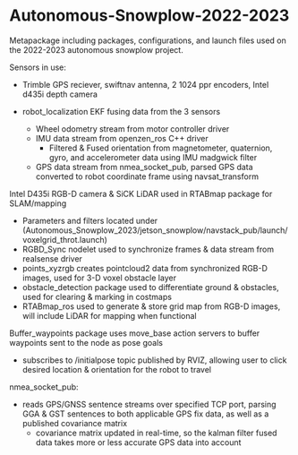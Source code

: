 # Autonomous-Snowplow-2022-2023
Metapackage including packages, configurations, and launch files used on the 2022-2023 autonomous snowplow project.

Sensors in use:
- Trimble GPS reciever, swiftnav antenna, 2 1024 ppr encoders, Intel d435i depth camera

- robot_localization EKF fusing data from the 3 sensors
  - Wheel odometry stream from motor controller driver
  - IMU data stream from openzen_ros C++ driver
    - Filtered & Fused orientation from magnetometer, quaternion, gyro, and accelerometer data using IMU madgwick filter
  - GPS data stream from nmea_socket_pub, parsed GPS data converted to robot coordinate frame using navsat_transform
 
 Intel D435i RGB-D camera & SiCK LiDAR used in RTABmap package for SLAM/mapping
  - Parameters and filters located under (Autonomous_Snowplow_2023/jetson_snowplow/navstack_pub/launch/voxelgrid_throt.launch)
  - RGBD_Sync nodelet used to synchronize frames & data stream from realsense driver
  - points_xyzrgb creates pointcloud2 data from synchronized RGB-D images, used for 3-D voxel obstacle layer
  - obstacle_detection package used to differentiate ground & obstacles, used for clearing & marking in costmaps
  - RTABmap_ros used to generate & store grid map from RGB-D images, will include LiDAR for mapping when functional
 
 Buffer_waypoints package uses move_base action servers to buffer waypoints sent to the node as pose goals
  - subscribes to /initialpose topic published by RVIZ, allowing user to click desired location & orientation for the robot to travel
 
 nmea_socket_pub:
  - reads GPS/GNSS sentence streams over specified TCP port, parsing GGA & GST sentences to both applicable GPS fix data, as well as a published covariance matrix
    - covariance matrix updated in real-time, so the kalman filter fused data takes more or less accurate GPS data into account

